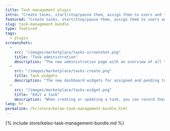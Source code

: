 ```yaml
---
title: Task management plugin
intro: "Create tasks, start/stop/pause them, assign them to users and teams and record times - a todo-list management plugin for Kimai that adds two new dashboard widgets"
featured: "Create tasks, start/stop/pause them, assign them to users and teams - a todo-list management plugin that is connected to your time-tracker and adds two new dashboard widgets"
slug: task-management-bundle
type: featured
tags:
  - plugin
screenshots:
  - 
    src: "/images/marketplace/tasks-screenshot.png"
    title: "Task administration"
    description: "The new administration page with an overview of all tasks with tracked times, status and assignments"
  - 
    src: "/images/marketplace/tasks-create.png"
    title: Task widgets
    description: "The new dashboard widgets for assigned and pending tasks"
  - 
    src: "/images/marketplace/tasks-widget.png"
    title: "Edit a task"
    description: "When creating or updating a task, you can record these fields"
lang: hr
permalink: /hr/store/keleo-task-management-bundle.html
---
```


{% include store/keleo-task-management-bundle.md %}
